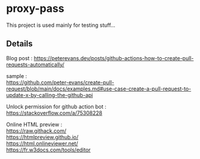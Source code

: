 # proxy-pass
This project is used mainly for testing stuff...

## Details
Blog post : 
https://peterevans.dev/posts/github-actions-how-to-create-pull-requests-automatically/

sample :  
https://github.com/peter-evans/create-pull-request/blob/main/docs/examples.md#use-case-create-a-pull-request-to-update-x-by-calling-the-github-api

Unlock permission for github action bot :  
https://stackoverflow.com/a/75308228

Online HTML preview :  
https://raw.githack.com/  
https://htmlpreview.github.io/  
https://html.onlineviewer.net/  
https://fr.w3docs.com/tools/editor

